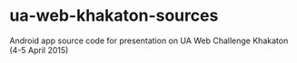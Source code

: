 # ua-web-khakaton-sources
Android app source code for presentation on UA Web Challenge Khakaton (4-5 April 2015)
